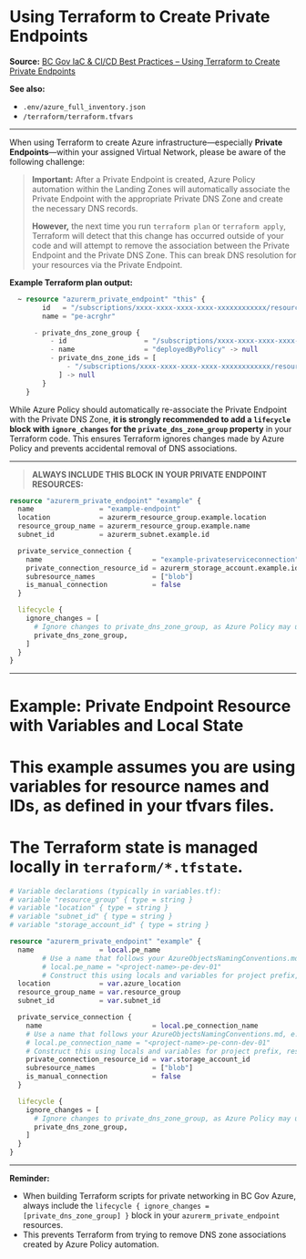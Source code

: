 # Using Terraform to Create Private Endpoints

**Source:** [BC Gov IaC & CI/CD Best Practices – Using Terraform to Create Private Endpoints](https://developer.gov.bc.ca/docs/default/component/public-cloud-techdocs/azure/best-practices/iac-and-ci-cd/#using-terraform-to-create-private-endpoints)

**See also:**
- `.env/azure_full_inventory.json`
- `/terraform/terraform.tfvars`

---

When using Terraform to create Azure infrastructure—especially **Private Endpoints**—within your assigned Virtual Network, please be aware of the following challenge:

> **Important:**
> After a Private Endpoint is created, Azure Policy automation within the Landing Zones will automatically associate the Private Endpoint with the appropriate Private DNS Zone and create the necessary DNS records.
> 
> **However,** the next time you run `terraform plan` or `terraform apply`, Terraform will detect that this change has occurred outside of your code and will attempt to remove the association between the Private Endpoint and the Private DNS Zone. This can break DNS resolution for your resources via the Private Endpoint.

**Example Terraform plan output:**

```terraform
  ~ resource "azurerm_private_endpoint" "this" {
        id   = "/subscriptions/xxxx-xxxx-xxxx-xxxx-xxxxxxxxxxxx/resourceGroups/caf-ghr/providers/Microsoft.Network/privateEndpoints/pe-acrghr"
        name = "pe-acrghr"

      - private_dns_zone_group {
          - id                   = "/subscriptions/xxxx-xxxx-xxxx-xxxx-xxxxxxxxxxxx/resourceGroups/caf-ghr/providers/Microsoft.Network/privateEndpoints/pe-acrghr/privateDnsZoneGroups/deployedByPolicy" -> null
          - name                 = "deployedByPolicy" -> null
          - private_dns_zone_ids = [
              - "/subscriptions/xxxx-xxxx-xxxx-xxxx-xxxxxxxxxxxx/resourceGroups/bcgov-managed-lz-forge-dns/providers/Microsoft.Network/privateDnsZones/privatelink.azurecr.io",
            ] -> null
        }
    }
```

While Azure Policy should automatically re-associate the Private Endpoint with the Private DNS Zone, **it is strongly recommended to add a `lifecycle` block with `ignore_changes` for the `private_dns_zone_group` property** in your Terraform code. This ensures Terraform ignores changes made by Azure Policy and prevents accidental removal of DNS associations.

---

> **ALWAYS INCLUDE THIS BLOCK IN YOUR PRIVATE ENDPOINT RESOURCES:**

```terraform
resource "azurerm_private_endpoint" "example" {
  name                = "example-endpoint"
  location            = azurerm_resource_group.example.location
  resource_group_name = azurerm_resource_group.example.name
  subnet_id           = azurerm_subnet.example.id

  private_service_connection {
    name                           = "example-privateserviceconnection"
    private_connection_resource_id = azurerm_storage_account.example.id
    subresource_names              = ["blob"]
    is_manual_connection           = false
  }

  lifecycle {
    ignore_changes = [
      # Ignore changes to private_dns_zone_group, as Azure Policy may update it automatically.
      private_dns_zone_group,
    ]
  }
}
```

---

# Example: Private Endpoint Resource with Variables and Local State

# This example assumes you are using variables for resource names and IDs, as defined in your tfvars files.
# The Terraform state is managed locally in `terraform/*.tfstate`.

```terraform
# Variable declarations (typically in variables.tf):
# variable "resource_group" { type = string }
# variable "location" { type = string }
# variable "subnet_id" { type = string }
# variable "storage_account_id" { type = string }

resource "azurerm_private_endpoint" "example" {
  name                = local.pe_name
        # Use a name that follows your AzureObjectsNamingConventions.md, e.g.:
        # local.pe_name = "<project-name>-pe-dev-01"
        # Construct this using locals and variables for project prefix, resource type, environment, and sequence.
  location            = var.azure_location
  resource_group_name = var.resource_group
  subnet_id           = var.subnet_id

  private_service_connection {
    name                           = local.pe_connection_name
    # Use a name that follows your AzureObjectsNamingConventions.md, e.g.:
    # local.pe_connection_name = "<project-name>-pe-conn-dev-01"
    # Construct this using locals and variables for project prefix, resource type, environment, and sequence.
    private_connection_resource_id = var.storage_account_id
    subresource_names              = ["blob"]
    is_manual_connection           = false
  }

  lifecycle {
    ignore_changes = [
      # Ignore changes to private_dns_zone_group, as Azure Policy may update it automatically.
      private_dns_zone_group,
    ]
  }
}
```

---

**Reminder:**
- When building Terraform scripts for private networking in BC Gov Azure, always include the `lifecycle { ignore_changes = [private_dns_zone_group] }` block in your `azurerm_private_endpoint` resources.
- This prevents Terraform from trying to remove DNS zone associations created by Azure Policy automation.